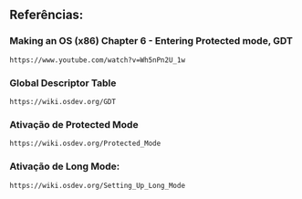 
## Referências:
### Making an OS (x86) Chapter 6 - Entering Protected mode, GDT
    https://www.youtube.com/watch?v=Wh5nPn2U_1w

### Global Descriptor Table
    https://wiki.osdev.org/GDT

### Ativação de Protected Mode
    https://wiki.osdev.org/Protected_Mode

### Ativação de Long Mode:
    https://wiki.osdev.org/Setting_Up_Long_Mode